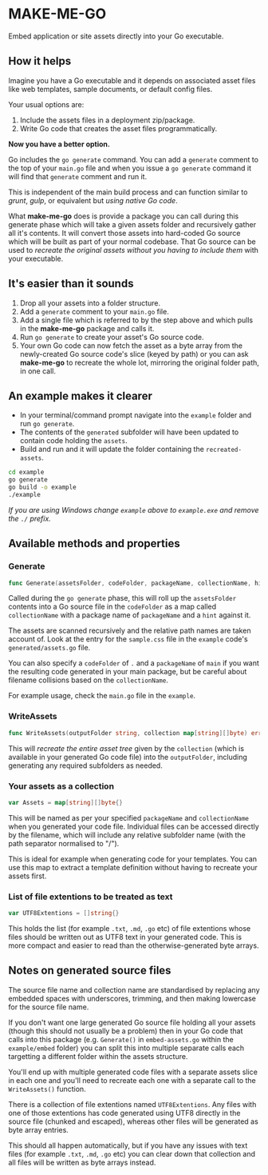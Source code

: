 # MAKE-ME-GO

Embed application or site assets directly into your Go executable.

## How it helps

Imagine you have a Go executable and it depends on associated asset files like web templates, sample documents, or default config files.

Your usual options are:

1. Include the assets files in a deployment zip/package.
1. Write Go code that creates the asset files programmatically.

**Now you have a better option.**

Go includes the ```go generate``` command. You can add a ```generate``` comment to the top of your ```main.go``` file and when you issue a ```go generate``` command it will find that ```generate``` comment and run it.

This is independent of the main build process and can function similar to *grunt*, *gulp*, or equivalent but *using native Go code*.

What **make-me-go** does is provide a package you can call during this generate phase which will take a given assets folder and recursively gather all it's contents. It will convert those assets into hard-coded Go source which will be built as part of your normal codebase. That Go source can be used to *recreate the original assets without you having to include them* with your executable.

## It's easier than it sounds

1. Drop all your assets into a folder structure.
1. Add a ```generate``` comment to your ```main.go``` file.
1. Add a single file which is referred to by the step above and which pulls in the **make-me-go** package and calls it.
1. Run ```go generate``` to create your asset's Go source code.
1. Your own Go code can now fetch the asset as a byte array from the newly-created Go source code's slice (keyed by path) or you can ask **make-me-go** to recreate the whole lot, mirroring the original folder path, in one call.

## An example makes it clearer

* In your terminal/command prompt navigate into the ```example``` folder and run ```go generate```.
* The contents of the ```generated``` subfolder will have been updated to contain code holding the ```assets```.
* Build and run and it will update the folder containing the ```recreated-assets```.

``` sh
cd example
go generate
go build -o example
./example
```

*If you are using Windows change ```example``` above to ```example.exe``` and remove the ```./``` prefix.*

## Available methods and properties

### Generate

``` go
func Generate(assetsFolder, codeFolder, packageName, collectionName, hint string)
```

Called during the ```go generate``` phase, this will roll up the ```assetsFolder``` contents into a Go source file in the ```codeFolder``` as a map called ```collectionName``` with a package name of ```packageName``` and a ```hint``` against it.

The assets are scanned recursively and the relative path names are taken account of. Look at the entry for the ```sample.css``` file in the ```example``` code's ```generated/assets.go``` file.

You can also specify a ```codeFolder``` of ```.``` and a ```packageName``` of ```main``` if you want the resulting code generated in your main package, but be careful about filename collisions based on the ```collectionName```.

For example usage, check the ```main.go``` file in the ```example```.

### WriteAssets

``` go
func WriteAssets(outputFolder string, collection map[string][]byte) error
```

This will *recreate the entire asset tree* given by the ```collection``` (which is available in your generated Go code file) into the ```outputFolder```, including generating any required subfolders as needed.

### Your assets as a collection

``` go
var Assets = map[string][]byte{}
```

This will be named as per your specified ```packageName``` and ```collectionName``` when you generated your code file. Individual files can be accessed directly by the filename, which will include any relative subfolder name (with the path separator normalised to "/").

This is ideal for example when generating code for your templates. You can use this map to extract a template definition without having to recreate your assets first.

### List of file extentions to be treated as text

``` go
var UTF8Extentions = []string{}
```

This holds the list (for example ```.txt```, ```.md```, ```.go``` etc) of file extentions whose files should be written out as UTF8 text in your generated code. This is more compact and easier to read than the otherwise-generated byte arrays.

## Notes on generated source files

The source file name and collection name are standardised by replacing any embedded spaces with underscores, trimming, and then making lowercase for the source file name.

If you don't want one large generated Go source file holding all your assets (though this should not usually be a problem) then in your Go code that calls into this package (e.g. ```Generate()``` in ```embed-assets.go``` within the ```example/embed``` folder) you can split this into multiple separate calls each targetting a different folder within the assets structure.

You'll end up with multiple generated code files with a separate assets slice in each one and you'll need to recreate each one with a separate call to the ```WriteAssets()``` function.

There is a collection of file extentions named ```UTF8Extentions```.
Any files with one of those extentions has code generated using UTF8 directly in the source file (chunked and escaped), whereas other files will be generated as byte array entries.

This should all happen automatically, but if you have any issues with text files (for example ```.txt```, ```.md```, ```.go``` etc) you can clear down that collection and all files will be written as byte arrays instead.
